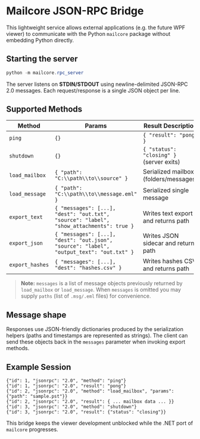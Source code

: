 # Mailcore JSON-RPC Bridge

This lightweight service allows external applications (e.g. the future WPF viewer) to
communicate with the Python `mailcore` package without embedding Python directly.

## Starting the server

```powershell
python -m mailcore.rpc_server
```

The server listens on **STDIN/STDOUT** using newline-delimited JSON-RPC 2.0 messages. Each
request/response is a single JSON object per line.

## Supported Methods

| Method           | Params                                                                                   | Result Description                       |
|------------------|-------------------------------------------------------------------------------------------|------------------------------------------|
| `ping`           | `{}`                                                                                      | `{ "result": "pong" }`                 |
| `shutdown`       | `{}`                                                                                      | `{ "status": "closing" }` (server exits)|
| `load_mailbox`   | `{ "path": "C:\\path\\to\\source" }`                                              | Serialized mailbox (folders/messages)    |
| `load_message`   | `{ "path": "C:\\path\\to\\message.eml" }`                                        | Serialized single message                |
| `export_text`    | `{ "messages": [...], "dest": "out.txt", "source": "label", "show_attachments": true }` | Writes text export and returns path      |
| `export_json`    | `{ "messages": [...], "dest": "out.json", "source": "label", "output_text": "out.txt" }` | Writes JSON sidecar and returns path    |
| `export_hashes`  | `{ "messages": [...], "dest": "hashes.csv" }`                                         | Writes hashes CSV and returns path       |

> **Note:** `messages` is a list of message objects previously returned by `load_mailbox`
or `load_message`. When `messages` is omitted you may supply `paths` (list of `.msg/.eml`
files) for convenience.

## Message shape

Responses use JSON-friendly dictionaries produced by the serialization helpers (paths and
timestamps are represented as strings). The client can send these objects back in the
`messages` parameter when invoking export methods.

## Example Session

```
{"id": 1, "jsonrpc": "2.0", "method": "ping"}
{"id": 1, "jsonrpc": "2.0", "result": "pong"}
{"id": 2, "jsonrpc": "2.0", "method": "load_mailbox", "params": {"path": "sample.pst"}}
{"id": 2, "jsonrpc": "2.0", "result": { ... mailbox data ... }}
{"id": 3, "jsonrpc": "2.0", "method": "shutdown"}
{"id": 3, "jsonrpc": "2.0", "result": {"status": "closing"}}
```

This bridge keeps the viewer development unblocked while the .NET port of `mailcore`
progresses.
